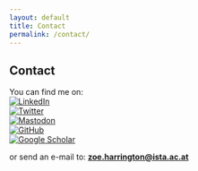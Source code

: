 ```yaml
---
layout: default
title: Contact
permalink: /contact/
---
```


## Contact


You can find me on:  
[![LinkedIn](https://img.shields.io/badge/LinkedIn-0077B5?style=for-the-badge&logo=linkedin&logoColor=white)](https://www.linkedin.com/in/zoeharrington/)  
[![Twitter](https://img.shields.io/badge/Twitter-1DA1F2?style=for-the-badge&logo=twitter&logoColor=white)](https://twitter.com/zoeharring10)  
[![Mastodon](https://img.shields.io/badge/Mastodon-your-username-green?logo=mastodon&logoColor=white&style=for-the-badge)](https://mastodon.social/@your-mastodon-username)  
[![GitHub](https://img.shields.io/badge/GitHub-gray?logo=github&logoColor=white&style=for-the-badge)](https://github.com/zpmh)  
[![Google Scholar](https://img.shields.io/badge/GoogleScholar-lightgray?style=wide-square&logo=googlescholar&logoColor=white)](https://scholar.google.com/citations?user=YOUR_USER_ID)  
  
or send an e-mail to: **zoe.harrington@ista.ac.at**


